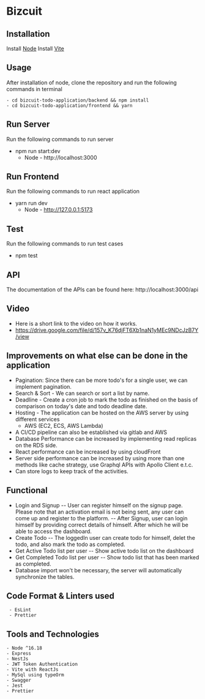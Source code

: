 <!-- @format -->

# Bizcuit

## Installation

Install [Node](https://nodejs.org/en/)
Install [Vite](https://vitejs.dev/guide/)

## Usage

After installation of node, clone the repository and run the following commands in terminal

    - cd bizcuit-todo-application/backend && npm install
    - cd bizcuit-todo-application/frontend && yarn

## Run Server

Run the following commands to run server

- npm run start:dev
  - Node - http://localhost:3000

## Run Frontend

Run the following commands to run react application

- yarn run dev
  - Node - http://127.0.0.1:5173

## Test

Run the following commands to run test cases

- npm test

## API

The documentation of the APIs can be found here: http://localhost:3000/api

## Video 
- Here is a short link to the video on how it works.
- https://drive.google.com/file/d/157v_K76djFT6Xb1naN1yMEc9NDcJzB7Y/view

## Improvements on what else can be done in the application

- Pagination: Since there can be more todo's for a single user, we can implement pagination.
- Search &  Sort - We can search or sort a list by name.
- Deadline - Create a cron job to mark the todo as finished on the basis of comparison on today's date and todo deadline date.
- Hosting - The application can be hosted on the AWS server by using different services
    - AWS (EC2, ECS, AWS Lambda)
- A CI/CD pipeline can also be established via gitlab and AWS
- Database Performance can be increased by implementing read replicas on the RDS side.
- React performance can be increased by using cloudFront
- Server side performance can be increased by using more than one methods like cache strategy, use Graphql APIs with Apollo Client e.t.c.
- Can store logs to keep track of the activities.

## Functional

- Login and Signup
    -- User can register himself on the signup page. Please note that an activation email is not being sent, any user can come up and register to the platform.
    -- After Signup, user can login himself by providing correct details of himself. After which he will be able to access the dashboard.
- Create Todo
    -- The loggedIn user can create todo for himself, delet the todo, and also mark the todo as completed.
- Get Active Todo list per user
   -- Show active todo list on the dashboard
- Get Completed Todo list per user
    -- Show todo list that has been marked as completed.
- Database import won't be necessary, the server will automatically synchronize the tables.
## Code Format & Linters used

     - EsLint
     - Prettier

## Tools and Technologies

    - Node ^16.18
    - Express
    - NestJs
    - JWT Token Authentication
    - Vite with ReactJs
    - MySql using typeOrm
    - Swagger
    - Jest
    - Prettier
